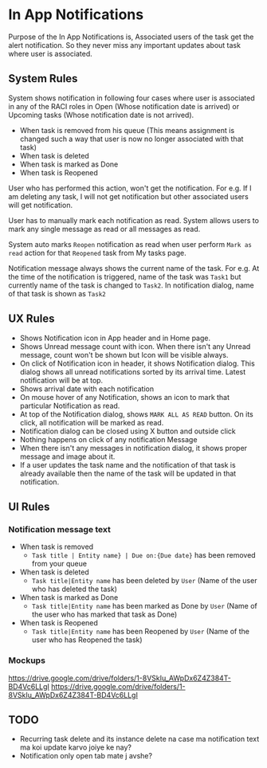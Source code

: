 # In App Notifications

Purpose of the In App Notifications is, Associated users of the task get the alert notification. So they never miss any important updates about task where user is associated.

## System Rules

System shows notification in following four cases where user is associated in any of the RACI roles in Open (Whose notification date is arrived) or Upcoming tasks (Whose notification date is not arrived).

- When task is removed from his queue (This means assignment is changed such a way that user is now no longer associated with that task)
- When task is deleted 
- When task is marked as Done
- When task is Reopened

User who has performed this action, won't get the notification. For e.g. If I am deleting any task, I will not get notification but other associated users will get notification.

User has to manually mark each notification as read. System allows users to mark any single message as read or all messages as read.

System auto marks `Reopen` notification as read when user perform `Mark as read` action for that `Reopened` task from My tasks page.

Notification message always shows the current name of the task. For e.g. At the time of the notification is triggered, name of the task was `Task1` but currently name of the task is changed to `Task2`. In notification dialog, name of that task is shown as `Task2`

## UX Rules

- Shows Notification icon in App header and in Home page.
- Shows Unread message count with icon. When there isn't any Unread message, count won't be shown but Icon will be visible always.
- On click of Notification icon in header, it shows Notification dialog. This dialog shows all unread notifications sorted by its arrival time. Latest notification will be at top. 
- Shows arrival date with each notification
- On mouse hover of any Notification, shows an icon to mark that particular Notification as read. 
- At top of the Notification dialog, shows `MARK ALL AS READ` button. On its click, all notification will be marked as read. 
- Notification dialog can be closed using X button and outside click
- Nothing happens on click of any notification Message
- When there isn't any messages in notification dialog, it shows proper message and image about it. 
- If a user updates the task name and the notification of that task is already available then the name of the task will be updated in that notification.

## UI Rules

### Notification message text

- When task is removed
  - `Task title | Entity name} | Due on:{Due date}` has been removed from your queue
- When task is deleted
  - `Task title|Entity name` has been deleted by `User` (Name of the user who has deleted the task)
- When task is marked as Done
  - `Task title|Entity name` has been marked as Done by `User` (Name of the user who has marked that task as Done)
- When task is Reopened
  - `Task title|Entity name` has been Reopened by `User` (Name of the user who has Reopened the task)

### Mockups

https://drive.google.com/drive/folders/1-8VSkIu_AWpDx6Z4Z384T-BD4Vc6LLgI
https://drive.google.com/drive/folders/1-8VSkIu_AWpDx6Z4Z384T-BD4Vc6LLgI



## TODO

- Recurring task delete and its instance delete na case ma notification text ma koi update karvo joiye ke nay?
- Notification only open tab mate j avshe?
